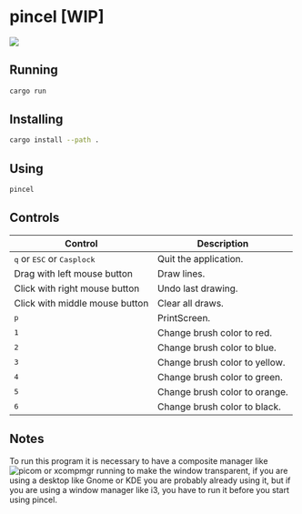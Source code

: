 # pincel [WIP]

![](demo/demo.gif)

## Running
```bash
cargo run
```

## Installing
```bash
cargo install --path .
```

## Using

```bash
pincel
```
## Controls

| Control                                              | Description                                                   |
|------------------------------------------------------|---------------------------------------------------------------|
| <kbd>q</kbd> or <kbd>ESC</kbd> or <kbd>Casplock</kbd>| Quit the application.                                         |
| Drag with left mouse button                          | Draw lines.                                                   |
| Click with right mouse button                        | Undo last drawing.                                            |
| Click with middle mouse button                       | Clear all draws.                                            |
| <kbd>p</kbd>                                         | PrintScreen.                                                  |
| <kbd>1</kbd>                                         | Change brush color to red.                                    |
| <kbd>2</kbd>                                         | Change brush color to blue.                                   |
| <kbd>3</kbd>                                         | Change brush color to yellow.                                 |
| <kbd>4</kbd>                                         | Change brush color to green.                                  |
| <kbd>5</kbd>                                         | Change brush color to orange.                                 |
| <kbd>6</kbd>                                         | Change brush color to black.                                  |

## Notes

To run this program it is necessary to have a composite manager like ![picom](https://github.com/yshui/picom) or xcompmgr running to make the window transparent, if you are using a desktop like Gnome or KDE you are probably already using it, but if you are using a window manager like i3, you have to run it before you start using pincel.


